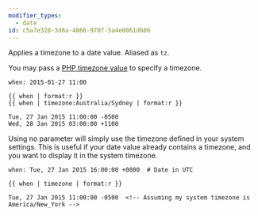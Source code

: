 ```yaml
---
modifier_types:
  - date
id: c5a7e328-3d6a-4866-970f-5a4e0061d606
---
```

Applies a timezone to a date value. Aliased as `tz`.

You may pass a [PHP timezone value](http://php.net/manual/en/timezones.php) to specify a timezone.

```.language-yaml
when: 2015-01-27 11:00
```

```
{{ when | format:r }}
{{ when | timezone:Australia/Sydney | format:r }}
```

```.language-output
Tue, 27 Jan 2015 11:00:00 -0500
Wed, 28 Jan 2015 03:00:00 +1100
```

Using no parameter will simply use the timezone defined in your system settings. This is useful if your date value
already contains a timezone, and you want to display it in the system timezone.

```.language-yaml
when: Tue, 27 Jan 2015 16:00:00 +0000  # Date in UTC
```

```
{{ when | timezone | format:r }}
```

```.language-output
Tue, 27 Jan 2015 11:00:00 -0500  <!-- Assuming my system timezone is America/New_York -->
```

